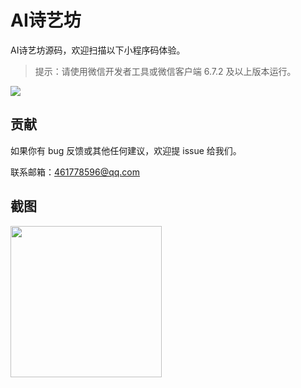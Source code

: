 # AI诗艺坊

AI诗艺坊源码，欢迎扫描以下小程序码体验。

> 提示：请使用微信开发者工具或微信客户端 6.7.2 及以上版本运行。

![](https://gitee.com/gu-taiyang/wechat_img/raw/master/img/202411212318134.jpg)

## 贡献

如果你有 bug 反馈或其他任何建议，欢迎提 issue 给我们。

联系邮箱：461778596@qq.com

## 截图

<img title="" src="https://gitee.com/gu-taiyang/wechat_img/raw/master/img/202411212319537.jpg" alt="" width="242">